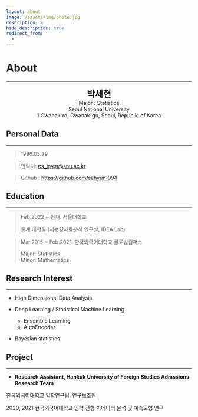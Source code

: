 ```yaml
---
layout: about
image: /assets/img/photo.jpg
description: >
hide_description: true
redirect_from:
  -
---
```


# About

<!--author-->

* * *
<center>
<span style=
"font-size:170%;
font-weight:bold">
박세현
</span>
</center>

<center>Major : Statistics</center>

<center>Seoul National University</center>

<center>1 Gwanak-ro, Gwanak-gu, Seoul, Republic of Korea</center>

## Personal Data
---
> 1996.05.29

> 연락처: ps_hyen@snu.ac.kr

> Github : <a href="https://github.com/sehyun1094">https://github.com/sehyun1094</a>



## Education
---
> Feb.2022 ~ 현재. 서울대학교  
>
> 통계 대학원 (지능형자료분석 연구실, IDEA Lab)  

> Mar.2015 ~ Feb.2021. 한국외국어대학교 글로벌캠퍼스  
>
> Major: Statistics    
> Minor: Mathematics  



## Research Interest
---

* High Dimensional Data Analysis 

* Deep Learning / Statistical Machine Learning
    + Ensemble Learning
    + AutoEncoder

* Bayesian statistics

## Project
---

* **Research Assistant, Hankuk University of Foreign Studies Admssions Research Team**

한국외국어대학교 입학연구팀: 연구보조원

2020, 2021 한국외국어대학교 입학 전형 빅데이터 분석 및 예측모형 연구

